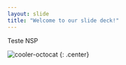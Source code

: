 ```yaml
---
layout: slide
title: "Welcome to our slide deck!"
---
```


Teste NSP

![cooler-octocat](https://octodex.github.com/images/twenty-percent-cooler-octocat.png)
{: .center}
